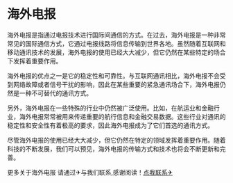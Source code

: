 # 海外电报

海外电报是指通过电报技术进行国际间通信的方式。在过去，海外电报是一种非常常见的国际通信方式，它通过电报线路将信息传输到世界各地。虽然随着互联网和移动通讯技术的发展，海外电报的使用已经大大减少，但它仍然在某些特定的场合下发挥着重要作用。

海外电报的优点之一是它的稳定性和可靠性。与互联网通讯相比，海外电报不会受到网络故障或者信号干扰的影响，因此在某些重要的紧急通讯场合下，海外电报仍然是一种不可替代的通讯方式。

另外，海外电报在一些特殊的行业中仍然被广泛使用。比如，在航运业和金融行业，海外电报常常被用来传递重要的航行信息和金融交易数据。这些行业对通讯的稳定性和安全性有着极高的要求，因此海外电报成为了它们首选的通讯方式。

尽管海外电报的使用已经大大减少，但它仍然在特定的领域发挥着重要作用。随着科技的不断发展，我们可以预见，海外电报的传输方式和技术也将会不断更新和完善。

更多关于海外电报 请通过✈与我们联系,感谢阅读！[点我联系✈](https://qa.G208.com)